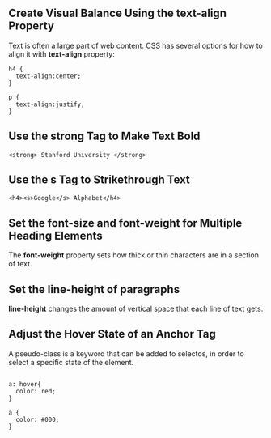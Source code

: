 ## Create Visual Balance Using the text-align Property

Text is often a large part of web content. CSS has several options for how to align it with **text-align** property:

```
h4 {
  text-align:center;
}

p {
  text-align:justify;
}

```

## Use the strong Tag to Make Text Bold

```
<strong> Stanford University </strong>
```

## Use the s Tag to Strikethrough Text

```
<h4><s>Google</s> Alphabet</h4>

```

## Set the font-size and font-weight for Multiple Heading Elements

The **font-weight** property sets how thick or thin characters are in a section of text.

## Set the line-height of paragraphs

**line-height** changes the amount of vertical space that each line of text gets.

## Adjust the Hover State of an Anchor Tag

A pseudo-class is a keyword that can be added to selectos, in order to select a specific state of the element.

```

a: hover{
  color: red;
}

a {
  color: #000;
}
```
